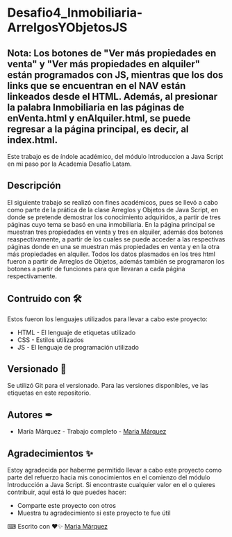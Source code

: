 # Desafio4_Inmobiliaria-ArrelgosYObjetosJS
## Nota: Los botones de "Ver más propiedades en venta" y "Ver más propiedades en alquiler" están programados con JS, mientras que los dos links que se encuentran en el NAV están linkeados desde el HTML. Además, al presionar la palabra Inmobiliaria en las páginas de enVenta.html y enAlquiler.html, se puede regresar a la página principal, es decir, al index.html.

Este trabajo es de índole académico, del módulo Introduccion a Java Script en mi paso por la Academia Desafío Latam.

## Descripción 

El siguiente trabajo se realizó con fines académicos, pues se llevó a cabo como parte de la prática de la clase Arreglos y Objetos de Java Script, en donde se pretende demostrar los conocimiento adquiridos, a partir de tres páginas cuyo tema se basó en una inmobiliaria. En la página principal se muestran tres propiedades en venta y tres en alquiler, además dos botones reaspectivamente, a partir de los cuales se puede acceder a las respectivas páginas donde en una se muestran más propiedades en venta y en la otra más propiedades en alquiler. Todos los datos plasmados en los tres html fueron a partir de Arreglos de Objetos, además también se programaron los botones a partir de funciones para que llevaran a cada página respectivamente.

## Contruido con 🛠
Estos fueron los lenguajes utilizados para llevar a cabo este proyecto: 
+ HTML - El lenguaje de etiquetas utilizado
+ CSS - Estilos utilizados
+ JS - El lenguaje de programación utilizado

## Versionado 📌
Se utilizó Git para el versionado. Para las versiones disponibles, ve las etiquetas en este repositorio.

## Autores ✒
+ María Márquez - Trabajo completo - [Maria Márquez](https://github.com/MariFer14)

## Agradecimientos ✨
Estoy agradecida por haberme permitido llevar a cabo este proyecto como parte del refuerzo hacia mis conocimientos en el comienzo del módulo Introducción a Java Script. Si encontraste cualquier valor en el o quieres contribuir, aquí está lo que puedes hacer:

+ Comparte este proyecto con otros
+ Muestra tu agradecimiento si este proyecto te fue útil

⌨ Escrito con ❤✨ [Maria Márquez](https://github.com/MariFer14)

